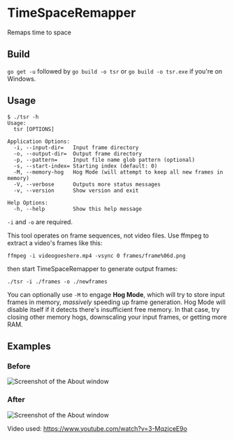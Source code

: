 # TimeSpaceRemapper
Remaps time to space

## Build

`go get -u` followed by `go build -o tsr` or `go build -o tsr.exe` if you're on Windows.

## Usage

```text
$ ./tsr -h
Usage:
  tsr [OPTIONS]

Application Options:
  -i, --input-dir=   Input frame directory
  -o, --output-dir=  Output frame directory
  -p, --pattern=     Input file name glob pattern (optional)
  -s, --start-index= Starting index (default: 0)
  -M, --memory-hog   Hog Mode (will attempt to keep all new frames in memory)
  -V, --verbose      Outputs more status messages
  -v, --version      Show version and exit

Help Options:
  -h, --help         Show this help message
```

`-i` and `-o` are required.

This tool operates on frame sequences, not video files. Use ffmpeg to extract a video's frames like this:

`ffmpeg -i videogoeshere.mp4 -vsync 0 frames/frame%06d.png`

then start TimeSpaceRemapper to generate output frames:

`./tsr -i ./frames -o ./newframes`

You can optionally use `-M` to engage **Hog Mode**, which will try to store input frames in memory, *massively* speeding up frame generation.
Hog Mode will disable itself if it detects there's insufficient free memory. In that case, try closing other memory hogs, downscaling your input frames, or getting more RAM.

## Examples

### Before
![Screenshot of the About window](images/train.gif)

### After
![Screenshot of the About window](images/train_remapped.gif)

Video used: https://www.youtube.com/watch?v=3-MqzjceE9o